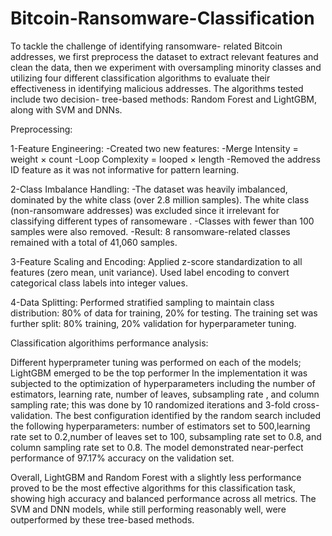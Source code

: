 # Bitcoin-Ransomware-Classification
To tackle the challenge of identifying ransomware- related Bitcoin addresses, we first preprocess the dataset to extract relevant features and clean the data, then we experiment with oversampling minority classes and utilizing four different classification algorithms to evaluate their effectiveness in identifying malicious addresses. The algorithms tested include two decision- tree-based methods: Random Forest and LightGBM, along with SVM and DNNs.

Preprocessing: 

1-Feature Engineering:
-Created two new features:
-Merge Intensity = weight × count
-Loop Complexity = looped × length
-Removed the address ID feature as it was not informative for pattern learning.

2-Class Imbalance Handling:
-The dataset was heavily imbalanced, dominated by the white class (over 2.8 million samples).
The white class (non-ransomware addresses) was excluded since it irrelevant for classifying different types of ransomeware .
-Classes with fewer than 100 samples were also removed.
-Result: 8 ransomware-related classes remained with a total of 41,060 samples.

3-Feature Scaling and Encoding:
Applied z-score standardization to all features (zero mean, unit variance).
Used label encoding to convert categorical class labels into integer values.

4-Data Splitting:
Performed stratified sampling to maintain class distribution:
80% of data for training, 20% for testing.
The training set was further split: 80% training, 20% validation for hyperparameter tuning.

Classification algorithims performance analysis: 

Different hyperprameter tuning was performed on each of the models; LightGBM emerged to be the top performer In the implementation it was subjected to the optimization of hyperparameters including the number of estimators, learning rate, number of leaves, subsampling rate , and column sampling rate; this was done by 10 randomized iterations and 3-fold cross-validation. The best configuration identified by the random search included the following hyperparameters: number of estimators set to 500,learning rate set to 0.2,number of leaves set to 100, subsampling rate set to 0.8, and column sampling rate set to 0.8.
The model demonstrated near-perfect performance of 97.17% accuracy on the validation set.
 
Overall, LightGBM and Random Forest with a slightly less performance proved to be the most effective algorithms for this classification task, showing high accuracy and balanced performance across all metrics. The SVM and DNN models, while still performing reasonably well, were outperformed by these tree-based methods.

